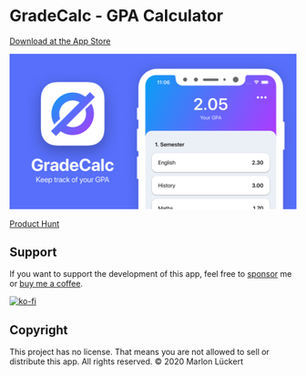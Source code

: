 # GradeCalc - GPA Calculator

[Download at the App Store](https://apps.apple.com/de/app/gradecalc-gpa-calculator/id1502912052)

![Banner](Media/Banner.png)

[Product Hunt](https://www.producthunt.com/posts/gradecalc-gpa-calculator)

## Support

If you want to support the development of this app, feel free to [sponsor](https://github.com/sponsors/marlon360) me or [buy me a coffee](https://ko-fi.com/marlon360).

[![ko-fi](https://www.ko-fi.com/img/githubbutton_sm.svg)](https://ko-fi.com/Q5Q71M4SL)

## Copyright

This project has no license. That means you are not allowed to sell or distribute this app.
All rights reserved.
© 2020 Marlon Lückert
